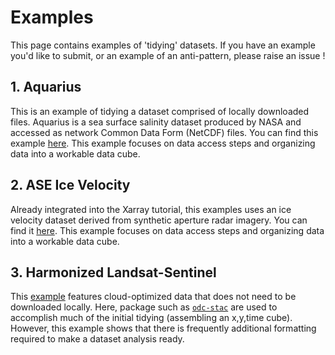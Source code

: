 # Examples

This page contains examples of 'tidying' datasets. If you have an example you'd like to submit, or an example of an anti-pattern, please raise an issue !

## 1. Aquarius

This is an example of tidying a dataset comprised of locally downloaded files. Aquarius is a sea surface salinity dataset produced by NASA and accessed as network Common Data Form (NetCDF) files.
You can find this example [here](https://gist.github.com/dcherian/66269bc2b36c2bc427897590d08472d7). This example focuses on data access steps and organizing data into a workable data cube.

## 2. ASE Ice Velocity

Already integrated into the Xarray tutorial, this examples uses an ice velocity dataset derived from synthetic aperture radar imagery. You can find it [here](05.3_ice_velocity.ipynb). This example focuses on data access steps and organizing data into a workable data cube.

## 3. Harmonized Landsat-Sentinel

This [example](https://nbviewer.org/gist/scottyhq/efd583d66999ce8f6e8bcefa81545b8d) features cloud-optimized data that does not need to be downloaded locally. Here, package such as [`odc-stac`](https://github.com/opendatacube/odc-stac) are used to accomplish much of the initial tidying (assembling an x,y,time cube). However, this example shows that there is frequently additional formatting required to make a dataset analysis ready.
